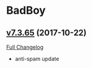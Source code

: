 # BadBoy

## [v7.3.65](https://github.com/funkydude/BadBoy/tree/v7.3.65) (2017-10-22)
[Full Changelog](https://github.com/funkydude/BadBoy/compare/v7.3.64...v7.3.65)

- anti-spam update  
